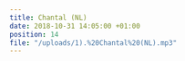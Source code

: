 ```yaml
---
title: Chantal (NL)
date: 2018-10-31 14:05:00 +01:00
position: 14
file: "/uploads/1).%20Chantal%20(NL).mp3"
---
```


